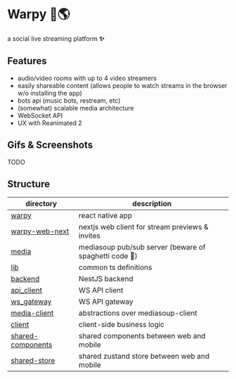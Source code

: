 # Warpy 🚀🌎

a social live streaming platform **✨**


## Features

- audio/video rooms with up to 4 video streamers
- easily shareable content (allows people to watch streams in the browser w/o installing the app)
- bots api (music bots, restream, etc)
- (somewhat) scalable media architecture
- WebSocket API
- UX with Reanimated 2

## Gifs & Screenshots

TODO

## Structure

| directory | description |
| --- | --- |
| [warpy](https://github.com/artieeg/Warpy/tree/main/warpy) | react native app |
| [warpy-web-next](https://github.com/artieeg/Warpy/tree/main/warpy-web-next) | nextjs web client for stream previews & invites |
| [media](https://github.com/artieeg/Warpy/tree/main/media) | mediasoup pub/sub server (beware of spaghetti code 🍝) |
| [lib](https://github.com/artieeg/Warpy/tree/main/lib) | common ts definitions |
| [backend](https://github.com/artieeg/Warpy/tree/main/backend) | NestJS backend |
| [api_client](https://github.com/artieeg/Warpy/tree/main/api_client) | WS API client |
| [ws_gateway](https://github.com/artieeg/Warpy/tree/main/ws_gateway) | WS API gateway |
| [media-client](https://github.com/artieeg/Warpy/tree/main/media-client) | abstractions over mediasoup-client |
| [client](https://github.com/artieeg/Warpy/tree/main/packages/client) | client-side business logic |
| [shared-components](https://github.com/artieeg/Warpy/tree/main/packages/shared-components) | shared components between web and mobile |
| [shared-store](https://github.com/artieeg/Warpy/tree/main/packages/shared-store) | shared zustand store between web and mobile |


